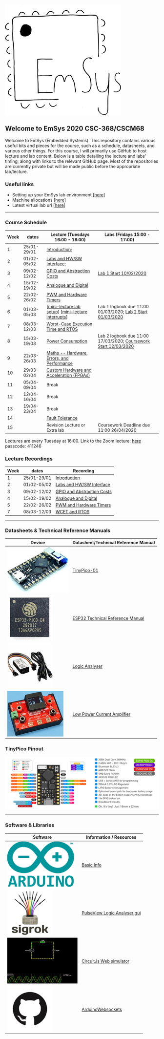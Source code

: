 ![](imgs/EmSysLogo.svg)
## Welcome to EmSys 2020 CSC-368/CSCM68
Welcome to EmSys (Embedded Systems). 
This repository contains various useful bits and pieces for the course, such as a schedule, datasheets, and various other things.
For this course, I will primarily use GitHub to host lecture and lab content. Below is a table detailing the lecture and labs' timing, along with links to the relevant GitHub page. Most of the repositories are currently private but will be made public before the appropriate lab/lecture. 

### Useful links
* Setting up your EmSys lab environment [[here](https://github.com/STFleming/EmSys_labSetup)]
* Machine allocations [[here](https://github.com/STFleming/EmSys_labSetup/tree/main/allocations)]
* Latest virtual lab url [[here](http://ec2-52-15-138-171.us-east-2.compute.amazonaws.com:4000/)]

-----------------------------------------------------------------------------------
### Course Schedule
| Week  | dates       | Lecture (Tuesdays 16:00 - 18:00)                                                          | Labs (Fridays 15:00 - 17:00)                                                                                     | 
|-------|-------------|-------------------------------------------------------------------------------------------|------------------------------------------------------------------------------------------------------------------|
| 1     | 25/01-29/01  | [Introduction](https://github.com/STFleming/EmSys_Lecture1);                              |                                                 |
| 2     | 01/02-05/02  | [Labs and HW/SW Interface](https://github.com/STFleming/EmSys_LabIntro_MemoryMappedHardware);      |                                                 |
| 3     | 09/02-12/02  | [GPIO and Abstraction Costs](https://github.com/STFleming/EmSys_GPIO_and_Abstraction_Costs)  |    [Lab 1 Start 10/02/2020](https://github.com/STFleming/EmSys_Lab1)                                                                                                              |
| 4     | 15/02-19/02  | [Analogue and Digital](https://stfleming.github.io/EmSys_Analogue_and_Digital)                 |                                                                                                                  |
| 5     | 22/02-26/02  | [PWM and Hardware Timers](https://github.com/STFleming/EmSys_PWM_and_HW_Timers)                 |             |
| 6     | 01/03-05/03  | [[mini-lecture lab setup](https://www.youtube.com/watch?v=UkjcmOvF6Mw&ab_channel=ShaneFleming)] [[mini-lecture interrupts](https://youtu.be/OHArGGwXDtI)] |  Lab 1 logbook due 11:00 01/03/2020; [Lab 2 Start 01/03/2020](https://github.com/STFleming/EmSys_Lab2)                                                                                                              |
| 7     | 08/03-12/03  | [Worst-Case Execution Time and RTOS](https://github.com/STFleming/EmSys_Worst_Case_Execution_Time)     |                                                                                                                  |
| 8     | 15/03-19/03  | [Power Consumption](https://github.com/STFleming/EmSys_Lecture7) | Lab 2 logbook due 11:00 17/03/2020; [Coursework Start 12/03/2020](https://github.com/STFleming/EmSys_Coursework) |
| 9     | 22/03-26/03  | [Maths -- Hardware, Errors, and Performance](https://github.com/STFleming/EmSys_Lecture8)   |                                                                                                                  |
| 10    | 29/03-02/04  | [Custom Hardware and Acceleration (FPGAs)](https://github.com/STFleming/EmSys_Lecture9)                            |                                                                                                                  |
| 11    | 05/04-09/04  | Break                                                                                     |                                                                                                                  |
| 12    | 12/04-16/04  | Break                                                                                     |                                                                                                                  |
| 13    | 19/04-23/04  | Break                                                                                     |                                                                                                                  |
| 14    |  | [Fault Tolerance](https://github.com/STFleming/EmSys_Lecture10)                                                           |                                                                                                                  |
| 15    |  | Revision Lecture or Extra lab                                                           | Coursework Deadline due 11:00 26/04/2020                                                                         |

Lectures are every Tuesday at 16:00.
Link to the Zoom lecture: [here](https://swanseauniversity.zoom.us/j/91305669799?pwd=L0NhQlRQMnlOZWQxblp0TEFrSUVlZz09) passcode: 411246 

### Lecture Recordings
| Week  | dates       |  Recording                                                             |
|-------|-------------|-------------------------------------------------------------------------------------------|
| 1     | 25/01-29/01  | [Introduction](https://swanseauniversity.zoom.us/rec/share/gkvoHapmdDuxbSCXoAZfUMENttcLPyKbxITJROn7lPzjQ6m7xJyt6LFhYFybcLDg.KUccKj8NaIK-s6kL?startTime=1611676186000)                              |          
| 2     | 01/02-05/02  | [Labs and HW/SW Interface](https://swanseauniversity.zoom.us/rec/share/VHZfQuRQ5KKBLDydeet2iUWsPt-hQwPT4GMorPA5xoWZO8SVdsd6fXKnoe7f2kOf.iWZcttljWdw0a5gG?startTime=1612281398000)      |
| 3     | 09/02-12/02  | [GPIO and Abstraction Costs](https://swanseauniversity.zoom.us/rec/share/_zmA_gv90_ikaL0tq_fmaSXHk3CgGKkrXCMtuRLF0xPGK5Q9LlmxHyAKzGX4cNH1.Ww2VWlbzeMnm34q8?startTime=1612886843000)  |
| 4     | 15/02-19/02  | [Analogue and Digital](https://swanseauniversity.zoom.us/rec/share/iHJXy0K7DcbBz91yZ_IwcUhNkG2oJ-VE0F5hm2YjWywLMezmMWFm5McYit0Ygyg6.we0uVGLYwfVBBugC?startTime=1613490997000)  |
| 5     | 22/02-26/02  | [PWM and Hardware Timers](https://swanseauniversity.zoom.us/rec/play/nN_Cztjf__LNQaDkIO7or6V8MxYto9tNf4BWrsz_f4RNJqu8xsK_zzuRO0PrZqSxeavm24q--s1KF37H.Ew4yzgI7mk0UL3DG?startTime=1614095098000)  |
| 7     | 08/03-12/03  | [WCET and RTOS](https://swanseauniversity.zoom.us/rec/share/nNxbocr8Qd2FAT2k_96V8uFbIdwQBptcaCa8KMXcRzntAU4T1Kq2MxoGYc4XuVFT.ERacm5pxL-IWThGN?startTime=1615305145000)  |


-----------------------------------------------------------------------------------
### Datasheets & Technical Reference Manuals
| Device                       | Datasheet/Technical Reference Manual                                                                                                               |
|------------------------------|----------------------------------------------------------------------------------------------------------------------------------------------------|
| ![](imgs/tp_small.jpg)       | [TinyPico-01](https://www.tinypico.com/ )                                                                                                                                   |
| ![](imgs/esp32_small.jpg)    | [ESP32 Technical Reference Manual](https://www.espressif.com/sites/default/files/documentation/esp32_technical_reference_manual_en.pdf)            |
| ![](imgs/logic_analyser_small.jpg) | [Logic Analyser](https://cdn.shopify.com/s/files/1/1509/1638/files/Logic_Analyzer_Datasheet_e6569a64-4910-4661-9ef3-f431019ab753.pdf?v=1610445451) |
| ![](imgs/currentRanger_small.jpg) | [Low Power Current Amplifier](https://lowpowerlab.com/guide/currentranger/specs-architecture/) |

### TinyPico Pinout
![](imgs/tinypico-specs-v2.jpg)

-----------------------------------------------------------------------------------

### Software & Libraries
|  Software   |   Information / Resources  |
|-------------|----------------------------|
| ![](imgs/arduino_small.png) | [Basic Info](https://www.arduino.cc/en/Tutorial/BuiltInExamples) |
| ![](imgs/sigrok_small.png) | [PulseView Logic Analyser gui](https://sigrok.org/wiki/PulseView) |
| ![](imgs/circuitjs_small.gif)    | [CircuitJs Web simulator](https://www.falstad.com/circuit/circuitjs.html) |
| ![](imgs/github_small.png)    |  [ArduinoWebsockets](https://github.com/gilmaimon/ArduinoWebsockets) |
